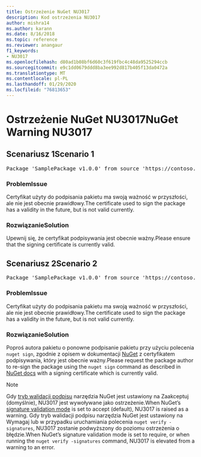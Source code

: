 ```yaml
---
title: Ostrzeżenie NuGet NU3017
description: Kod ostrzeżenia NU3017
author: mishra14
ms.author: karann
ms.date: 8/16/2018
ms.topic: reference
ms.reviewer: anangaur
f1_keywords:
- NU3017
ms.openlocfilehash: d80ad1b08bf6d60c3f619fbc4c48da9525294ccb
ms.sourcegitcommit: e9c1dd0679ddd8ba3ee992d817b405f13da0472a
ms.translationtype: MT
ms.contentlocale: pl-PL
ms.lasthandoff: 01/29/2020
ms.locfileid: "76813653"
---
```

# <a name="nuget-warning-nu3017"></a><span data-ttu-id="f3112-103">Ostrzeżenie NuGet NU3017</span><span class="sxs-lookup"><span data-stu-id="f3112-103">NuGet Warning NU3017</span></span>

## <a name="scenario-1"></a><span data-ttu-id="f3112-104">Scenariusz 1</span><span class="sxs-lookup"><span data-stu-id="f3112-104">Scenario 1</span></span>

<pre>Package 'SamplePackage v1.0.0' from source 'https://contoso.com/index.json': The signing certificate is not yet valid.</pre>

### <a name="issue"></a><span data-ttu-id="f3112-105">Problem</span><span class="sxs-lookup"><span data-stu-id="f3112-105">Issue</span></span>

<span data-ttu-id="f3112-106">Certyfikat użyty do podpisania pakietu ma swoją ważność w przyszłości, ale nie jest obecnie prawidłowy.</span><span class="sxs-lookup"><span data-stu-id="f3112-106">The certificate used to sign the package has a validity in the future, but is not valid currently.</span></span>


### <a name="solution"></a><span data-ttu-id="f3112-107">Rozwiązanie</span><span class="sxs-lookup"><span data-stu-id="f3112-107">Solution</span></span>

<span data-ttu-id="f3112-108">Upewnij się, że certyfikat podpisywania jest obecnie ważny.</span><span class="sxs-lookup"><span data-stu-id="f3112-108">Please ensure that the signing certificate is currently valid.</span></span>



## <a name="scenario-2"></a><span data-ttu-id="f3112-109">Scenariusz 2</span><span class="sxs-lookup"><span data-stu-id="f3112-109">Scenario 2</span></span>

<pre>Package 'SamplePackage v1.0.0' from source 'https://contoso.com/index.json': The primary signature's certificate is not yet valid.</pre>

### <a name="issue"></a><span data-ttu-id="f3112-110">Problem</span><span class="sxs-lookup"><span data-stu-id="f3112-110">Issue</span></span>

<span data-ttu-id="f3112-111">Certyfikat użyty do podpisania pakietu ma swoją ważność w przyszłości, ale nie jest obecnie prawidłowy.</span><span class="sxs-lookup"><span data-stu-id="f3112-111">The certificate used to sign the package has a validity in the future, but is not valid currently.</span></span>


### <a name="solution"></a><span data-ttu-id="f3112-112">Rozwiązanie</span><span class="sxs-lookup"><span data-stu-id="f3112-112">Solution</span></span>

<span data-ttu-id="f3112-113">Poproś autora pakietu o ponowne podpisanie pakietu przy użyciu polecenia `nuget sign`, zgodnie z opisem w dokumentacji [NuGet](../../create-packages/sign-a-package.md) z certyfikatem podpisywania, który jest obecnie ważny.</span><span class="sxs-lookup"><span data-stu-id="f3112-113">Please request the package author to re-sign the package using the `nuget sign` command as described in [NuGet docs](../../create-packages/sign-a-package.md) with a signing certificate which is currently valid.</span></span>


> [!Note]
> <span data-ttu-id="f3112-114">Gdy [tryb walidacji podpisu](../../consume-packages/installing-signed-packages.md#configure-package-signature-requirements) narzędzia NuGet jest ustawiony na Zaakceptuj (domyślnie), NU3017 jest wywoływane jako ostrzeżenie.</span><span class="sxs-lookup"><span data-stu-id="f3112-114">When NuGet’s [signature validation mode](../../consume-packages/installing-signed-packages.md#configure-package-signature-requirements) is set to accept (default), NU3017 is raised as a warning.</span></span> <span data-ttu-id="f3112-115">Gdy tryb walidacji podpisu narzędzia NuGet jest ustawiony na Wymagaj lub w przypadku uruchamiania polecenia `nuget verify -signatures`, NU3017 zostanie podwyższony do poziomu ostrzeżenia o błędzie.</span><span class="sxs-lookup"><span data-stu-id="f3112-115">When NuGet’s signature validation mode is set to require, or when running the `nuget verify -signatures` command, NU3017 is elevated from a warning to an error.</span></span> 
